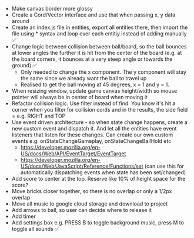 - Make canvas border more glossy
- Create a Cord/Vector interface and use that when passing x, y data around
- Create an index.js file in entities, export all entities there, then import the file using * syntax and loop over each entitiy instead of adding manually ✅
- Change logic between collision between ball/board, so the ball bounces at lower angles the further it is hit from the center of the board (e.g. at the board corners, it bounces at a very steep angle or towards the ground) ✅
    - Only needed to change the x component. The y component will stay the same since we already want the ball to travel up
    - Realised to get the ball moving at 45 degrees, x = 1 and y = 1. 
- When resizing window, update game canvas height/width so mouse pointer will always be in center of board when moving it
- Refactor collision logic. Use filter instead of find. You know it's hit a corner when you filter for collision cords and in the results, the side field = e.g. RIGHT and TOP
- Use event driven architecture - so when state change happens, create a new custom event and dispatch it. And let all the entities have event listeners that listen for these changes. Can create our own custom events e.g. onStateChangeGameplay, onStateChangeBallHold etc
    - https://developer.mozilla.org/en-US/docs/Web/API/EventTarget/EventTarget
    - https://developer.mozilla.org/en-US/docs/Web/JavaScript/Reference/Functions/set (can use this for automatically dispatching events when state has been set/changed)
- Add score to center at the top. Reserve like 10% of height space for the score?
- Move bricks closer together, so there is no overlap or only a 1/2px overlap
- Move all music to google cloud storage and download to project
- Add arrows to ball, so user can decide where to release it
- Add timer
- Add settings box e.g. PRESS B to toggle background music, press M to toggle all sounds ✅